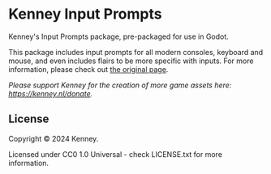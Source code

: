 # Kenney Input Prompts

Kenney's Input Prompts package, pre-packaged for use in Godot.

This package includes input prompts for all modern consoles, keyboard and mouse, and even includes flairs to be more specific with inputs. For more information, please check out [the original page](https://kenney.nl/assets/input-prompts).

*Please support Kenney for the creation of more game assets here: https://kenney.nl/donate.*

## License

Copyright ©️ 2024 Kenney.

Licensed under CC0 1.0 Universal - check LICENSE.txt for more information.

